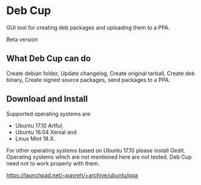 # Deb Cup
GUI tool for creating deb packages and uploading them to a PPA.

Beta version

## What Deb Cup can do
Create debian folder, Update changelog,
Create original tarball, Create deb binary,
Create signed source packages, send packages to a PPA.

## Download and Install
Supported operating systems are
* Ubuntu 17.10 Artful,
* Ubuntu 16.04 Xenial and
* Linux Mint 18.X.

For other operating systems based on Ubuntu 17.10 please install Gedit.
Operating systems which are not mentioned here are not tested. Deb Cup need not to work properly with them.

https://launchpad.net/~pavreh/+archive/ubuntu/ppa
